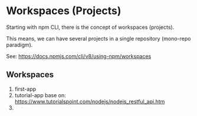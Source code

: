 # Workspaces (Projects)

Starting with npm CLI, there is the concept of workspaces (projects).

This means, we can have several projects in a single repository (mono-repo paradigm).

See: https://docs.npmjs.com/cli/v8/using-npm/workspaces

## Workspaces

1.  first-app
2.  tutorial-app
    base on: https://www.tutorialspoint.com/nodejs/nodejs_restful_api.htm
3.  <second-app>